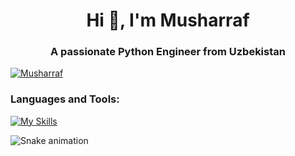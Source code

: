 <h1 align="center">Hi 👋, I'm Musharraf</h1>
<h3 align="center">A passionate Python Engineer from Uzbekistan</h3> 
  

<p align="left"> <a href="https://github.com/ryo-ma/github-profile-trophy"><img src="https://github-profile-trophy.vercel.app/?username=themusharraf" alt="Musharraf" /></a> </p>


<h3 align="left">Languages and Tools:</h3>
 

[![My Skills](https://skillicons.dev/icons?i=linux,cpp,go,python,django,fastapi,qt,tensorflow,postgresql,sqlite,mongodb,redis,rabbitmq,git,docker,elasticsearch,nginx,postman,selenium,sentry,html,css,vscode,grafana,atom,github,linkedin)](https://skillicons.dev)



![Snake animation](https://github.com/mirsaid-mirzohidov/mirsaid-mirzohidov/blob/output/github-contribution-grid-snake.svg)
